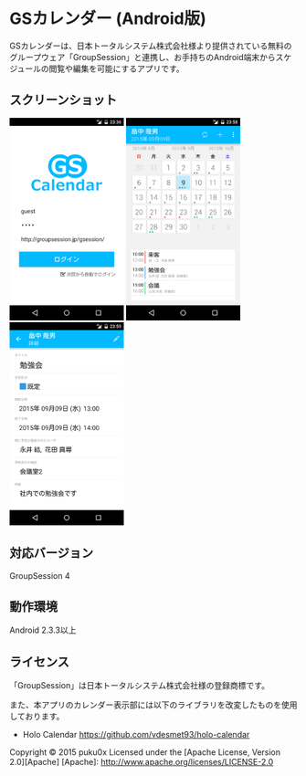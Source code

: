 ﻿# GSカレンダー (Android版)
GSカレンダーは、日本トータルシステム株式会社様より提供されている無料のグループウェア「GroupSession」と連携し、お手持ちのAndroid端末からスケジュールの閲覧や編集を可能にするアプリです。

## スクリーンショット
<img src=https://github.com/puku0x/gs-calendar/blob/master/screenshots/device-2015-09-09-233654.png width=200px> <img src=https://github.com/puku0x/gs-calendar/blob/master/screenshots/device-2015-09-09-235926.png width=200px> <img src=https://github.com/puku0x/gs-calendar/blob/master/screenshots/device-2015-09-10-000117.png width=200px>

## 対応バージョン
GroupSession 4

## 動作環境
Android 2.3.3以上

## ライセンス
「GroupSession」は日本トータルシステム株式会社様の登録商標です。

また、本アプリのカレンダー表示部には以下のライブラリを改変したものを使用しております。
* Holo Calendar https://github.com/vdesmet93/holo-calendar


Copyright &copy; 2015 puku0x
Licensed under the [Apache License, Version 2.0][Apache]
[Apache]: http://www.apache.org/licenses/LICENSE-2.0
